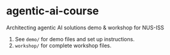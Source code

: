 # agentic-ai-course
Architecting agentic AI solutions demo &amp; workshop for NUS-ISS

1. See `demo/` for demo files and set up instructions.
2. `workshop/` for complete workshop files.
